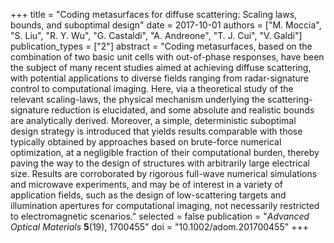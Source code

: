 +++
title = "Coding metasurfaces for diffuse scattering: Scaling laws, bounds, and suboptimal design"
date = 2017-10-01
authors = ["M. Moccia", "S. Liu", "R. Y. Wu", "G. Castaldi", "A. Andreone", "T. J. Cui", "V. Galdi"]
publication_types = ["2"]
abstract = "Coding metasurfaces, based on the combination of two basic unit cells with out-of-phase responses, have been the subject of many recent studies aimed at achieving diffuse scattering, with potential applications to diverse fields ranging from radar-signature control to computational imaging. Here, via a theoretical study of the relevant scaling-laws, the physical mechanism underlying the scattering-signature reduction is elucidated, and some absolute and realistic bounds are analytically derived. Moreover, a simple, deterministic suboptimal design strategy is introduced that yields results comparable with those typically obtained by approaches based on brute-force numerical optimization, at a negligible fraction of their computational burden, thereby paving the way to the design of structures with arbitrarily large electrical size. Results are corroborated by rigorous full-wave numerical simulations and microwave experiments, and may be of interest in a variety of application fields, such as the design of low-scattering targets and illumination apertures for computational imaging, not necessarily restricted to electromagnetic scenarios."
selected = false
publication = "*Advanced Optical Materials* **5**(19), 1700455"
doi = "10.1002/adom.201700455"
+++
